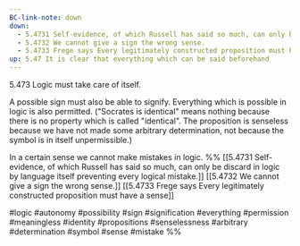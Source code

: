 ```yaml
---
BC-link-note: down
down:
  - 5.4731 Self-evidence, of which Russell has said so much, can only be discard in logic by language itself preventing every logical mistake.
  - 5.4732 We cannot give a sign the wrong sense.
  - 5.4733 Frege says Every legitimately constructed proposition must have a sense
up: 5.47 It is clear that everything which can be said beforehand
---
```

5.473 Logic must take care of itself.

A possible sign must also be able to signify. Everything which is possible in logic is also permitted. ("Socrates is identical" means nothing because there is no property which is called "identical". The proposition is senseless because we have not made some arbitrary determination, not because the symbol is in itself unpermissible.)

In a certain sense we cannot make mistakes in logic.
%%
[[5.4731 Self-evidence, of which Russell has said so much, can only be discard in logic by language itself preventing every logical mistake.]]
[[5.4732 We cannot give a sign the wrong sense.]]
[[5.4733 Frege says Every legitimately constructed proposition must have a sense]]

#logic #autonomy #possibility #sign #signification #everything #permission #meaningless #identity #propositions #senselessness #arbitrary #determination #symbol #sense #mistake %%